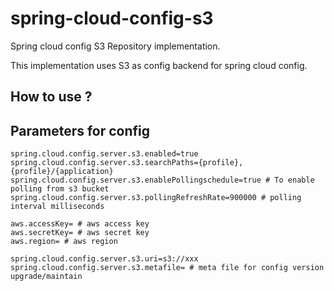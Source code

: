 # spring-cloud-config-s3
Spring cloud config S3 Repository implementation.

This implementation uses S3 as config backend for spring cloud config.

## How to use ?


## Parameters for config

```
spring.cloud.config.server.s3.enabled=true
spring.cloud.config.server.s3.searchPaths={profile},{profile}/{application}
spring.cloud.config.server.s3.enablePollingschedule=true # To enable polling from s3 bucket
spring.cloud.config.server.s3.pollingRefreshRate=900000 # polling interval milliseconds

aws.accessKey= # aws access key
aws.secretKey= # aws secret key
aws.region= # aws region

spring.cloud.config.server.s3.uri=s3://xxx
spring.cloud.config.server.s3.metafile= # meta file for config version upgrade/maintain
```